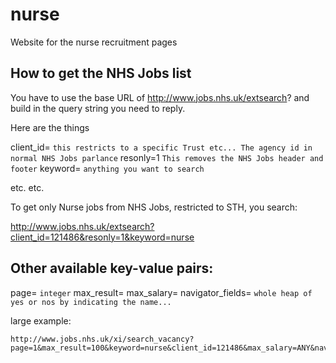 # nurse
Website for the nurse recruitment pages


## How to get the NHS Jobs list

You have to use the base URL of http://www.jobs.nhs.uk/extsearch? and build in the query string you need to reply.

Here are the things

client_id= ```this restricts to a specific Trust etc... The agency id in normal NHS Jobs parlance```
resonly=1 ```This removes the NHS Jobs header and footer```
keyword= ```anything you want to search```

etc. etc.

To get only Nurse jobs from NHS Jobs, restricted to STH, you search:

http://www.jobs.nhs.uk/extsearch?client_id=121486&resonly=1&keyword=nurse

## Other available key-value pairs:

page= ```integer```
max_result=
max_salary=
navigator_fields= ```whole heap of yes or nos by indicating the name... ```

large example:
```
http://www.jobs.nhs.uk/xi/search_vacancy?page=1&max_result=100&keyword=nurse&client_id=121486&max_salary=ANY&navigator_fields=jobtype&navigator_fields=salary_match_type&navigator_fields=pay_band&navigator_fields=staff_group_code&navigator_fields=vac_restricted&navigator_fields=restricted_group&navigator_fields=suitable_for_newly_qualified&navigator_fields=pay_scheme_cd&action=search&resonly=1
```
